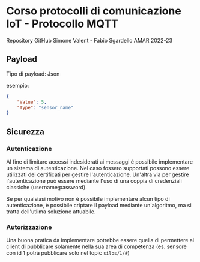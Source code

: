 # Corso protocolli di comunicazione IoT - Protocollo MQTT

Repository GitHub Simone Valent - Fabio Sgardello AMAR 2022-23
## Payload
Tipo di payload: Json

esempio:
```json
{
    "Value": 5,
    "Type": "sensor_name"
}
```

## Sicurezza
### Autenticazione
Al fine di limitare accessi indesiderati ai messaggi è possibile implementare un sistema di autenticazione. Nel caso fossero supportati possono essere utilizzati dei certificati per gestire l'autenticazione. Un'altra via per gestire l'autenticazione può essere mediante l'uso di una coppia di credenziali classiche (username;password).

Se per qualsiasi motivo non è possibile implementare alcun tipo di autenticazione, è possibile criptare il payload mediante un'algoritmo, ma si tratta dell'utlima soluzione attuabile.

### Autorizzazione
Una buona pratica da implementare potrebbe essere quella di permettere al client di pubblicare solamente nella sua area di competenza (es. sensore con id 1 potrà pubblicare solo nel topic `silos/1/#`)
